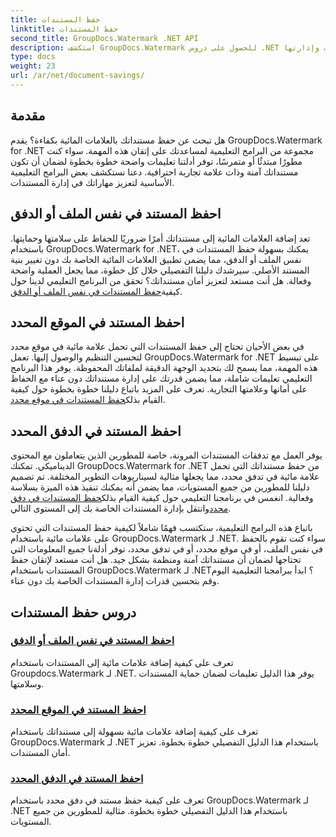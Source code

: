 ```yaml
---
title: حفظ المستندات
linktitle: حفظ المستندات
second_title: GroupDocs.Watermark .NET API
description: استكشف GroupDocs.Watermark للحصول على دروس .NET حول حفظ المستندات التي تحتوي على علامات مائية. تعلم طرقًا خطوة بخطوة لتحسين أمان المستندات وإدارتها.
type: docs
weight: 23
url: /ar/net/document-savings/
---
```

## مقدمة

هل تبحث عن حفظ مستنداتك بالعلامات المائية بكفاءة؟ يقدم GroupDocs.Watermark for .NET مجموعة من البرامج التعليمية لمساعدتك على إتقان هذه المهمة. سواء كنت مطورًا مبتدئًا أو متمرسًا، توفر أدلتنا تعليمات واضحة خطوة بخطوة لضمان أن تكون مستنداتك آمنة وذات علامة تجارية احترافية. دعنا نستكشف بعض البرامج التعليمية الأساسية لتعزيز مهاراتك في إدارة المستندات.

## احفظ المستند في نفس الملف أو الدفق
 تعد إضافة العلامات المائية إلى مستنداتك أمرًا ضروريًا للحفاظ على سلامتها وحمايتها. باستخدام GroupDocs.Watermark for .NET، يمكنك بسهولة حفظ المستندات في نفس الملف أو الدفق، مما يضمن تطبيق العلامات المائية الخاصة بك دون تغيير بنية المستند الأصلي. سيرشدك دليلنا التفصيلي خلال كل خطوة، مما يجعل العملية واضحة وفعالة. هل أنت مستعد لتعزيز أمان مستنداتك؟ تحقق من البرنامج التعليمي لدينا حول كيفية[حفظ المستندات في نفس الملف أو الدفق](./save-document-same-file-stream/).

## احفظ المستند في الموقع المحدد
في بعض الأحيان تحتاج إلى حفظ المستندات التي تحمل علامة مائية في موقع محدد لتحسين التنظيم والوصول إليها. تعمل GroupDocs.Watermark for .NET على تبسيط هذه المهمة، مما يسمح لك بتحديد الوجهة الدقيقة لملفاتك المحفوظة. يوفر هذا البرنامج التعليمي تعليمات شاملة، مما يضمن قدرتك على إدارة مستنداتك دون عناء مع الحفاظ على أمانها وعلامتها التجارية. تعرف على المزيد باتباع دليلنا خطوة بخطوة حول كيفية القيام بذلك[حفظ المستندات في موقع محدد](./save-document-specified-location/).

## احفظ المستند في الدفق المحدد
 يوفر العمل مع تدفقات المستندات المرونة، خاصة للمطورين الذين يتعاملون مع المحتوى الديناميكي. تمكنك GroupDocs.Watermark for .NET من حفظ مستنداتك التي تحمل علامة مائية في تدفق محدد، مما يجعلها مثالية لسيناريوهات التطوير المختلفة. تم تصميم دليلنا للمطورين من جميع المستويات، مما يضمن أنه يمكنك تنفيذ هذه الميزة بسلاسة وفعالية. انغمس في برنامجنا التعليمي حول كيفية القيام بذلك[حفظ المستندات في دفق محدد](./save-document-specified-stream/)وانتقل بإدارة المستندات الخاصة بك إلى المستوى التالي.

باتباع هذه البرامج التعليمية، ستكتسب فهمًا شاملاً لكيفية حفظ المستندات التي تحتوي على علامات مائية باستخدام GroupDocs.Watermark لـ .NET. سواء كنت تقوم بالحفظ في نفس الملف، أو في موقع محدد، أو في تدفق محدد، توفر أدلةنا جميع المعلومات التي تحتاجها لضمان أن مستنداتك آمنة ومنظمة بشكل جيد. هل أنت مستعد لإتقان حفظ المستندات باستخدام GroupDocs.Watermark لـ .NET؟ ابدأ ببرامجنا التعليمية اليوم وقم بتحسين قدرات إدارة المستندات الخاصة بك دون عناء.

## دروس حفظ المستندات
### [احفظ المستند في نفس الملف أو الدفق](./save-document-same-file-stream/)
تعرف على كيفية إضافة علامات مائية إلى المستندات باستخدام Groupdocs.Watermark لـ .NET. يوفر هذا الدليل تعليمات لضمان حماية المستندات وسلامتها.
### [احفظ المستند في الموقع المحدد](./save-document-specified-location/)
تعرف على كيفية إضافة علامات مائية بسهولة إلى مستنداتك باستخدام GroupDocs.Watermark لـ .NET باستخدام هذا الدليل التفصيلي خطوة بخطوة. تعزيز أمان المستندات.
### [احفظ المستند في الدفق المحدد](./save-document-specified-stream/)
تعرف على كيفية حفظ مستند في دفق محدد باستخدام GroupDocs.Watermark لـ .NET باستخدام هذا الدليل التفصيلي خطوة بخطوة. مثالية للمطورين من جميع المستويات.
